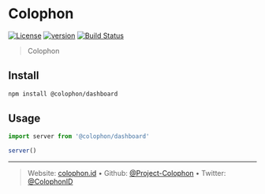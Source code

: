 # Colophon

[![License][license-image]][license-url] [![version][npm-image]][npm-url] [![Build Status][circle-image]][circle-url]

> Colophon

## Install

```bash
npm install @colophon/dashboard
```

## Usage

```js
import server from '@colophon/dashboard'

server()
```

---
> Website: [colophon.id](https://colophon.id) &bull; 
> Github: [@Project-Colophon](https://github.com/project-colophon) &bull; 
> Twitter: [@ColophonID](https://twitter.com/ColophonID)

[license-url]: LICENSE
[license-image]: https://img.shields.io/github/license/project-colophon/dashboard.svg?style=for-the-badge&logo=circleci

[circle-url]: https://circleci.com/gh/project-colophon/dashboard
[circle-image]: https://img.shields.io/circleci/project/github/project-colophon/dashboard/master.svg?style=for-the-badge&logo=circleci

[npm-url]: https://www.npmjs.com/package/@colophon/dashboard
[npm-image]: https://img.shields.io/npm/v/@colophon/dashboard.svg?style=for-the-badge&logo=npm
